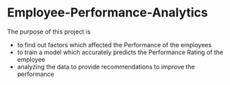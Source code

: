 # Employee-Performance-Analytics
The purpose of this project is 
- to find out factors which affected the Performance of the employees
- to train a model which accurately predicts the Performance Rating of the employee
- analyzing the data to provide recommendations to improve the performance 
